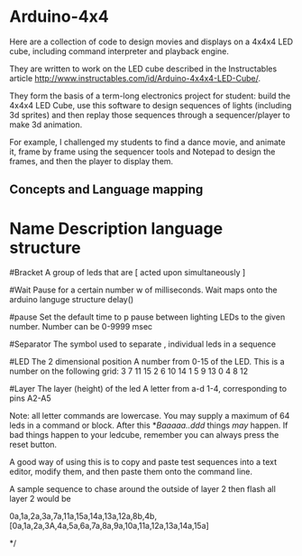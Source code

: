 # Arduino-4x4
Here are a collection of code to design movies and displays on a 4x4x4 LED cube, including command interpreter and playback engine.

They are written to work on the LED cube described in the Instructables article  http://www.instructables.com/id/Arduino-4x4x4-LED-Cube/.

They form the basis of a term-long electronics project for student: build the 4x4x4 LED Cube,
use this software to design sequences of lights (including 3d sprites)
and then replay those sequences through a sequencer/player to make 3d animation.

For example, I challenged my students to find a dance movie, and animate it, frame by frame using
the sequencer tools and Notepad to design the frames, and then the player to display them.



## Concepts and Language mapping
# Name         Description                    language structure
 #Bracket      A group of leds that are       [ 
 acted upon simultaneously                   ]
 
 #Wait         Pause for a certain number     w 
 of milliseconds. Wait maps onto the 
 arduino languge structure delay() 
 
 #pause        Set the default time to        p
 pause between lighting LEDs to the 
 given number. Number can be 0-9999 msec
 
 #Separator    The symbol used to separate      ,
 individual leds in a sequence
 
 
 #LED          The 2 dimensional position         A number from 0-15
 of the LED. This is a number on
 the following grid:
 3   7    11  15
 2   6    10  14
 1   5    9   13
 0   4    8   12
 
 #Layer        The layer (height) of the led     A letter from a-d
 1-4, corresponding to pins
 A2-A5
 
 
 Note: all letter commands are lowercase. You may supply a maximum of 64 leds in a command or block. After this **Baaaaa..ddd* things *may* happen.
 If bad things happen to your ledcube, remember you can always press the reset button.
 
 A good way of using this is to copy and paste test sequences into a text editor, modify them, and then paste them onto the command line.
 
 
 A sample sequence to chase around the outside of layer 2  then flash all layer 2 would be 
 
 0a,1a,2a,3a,7a,11a,15a,14a,13a,12a,8b,4b,[0a,1a,2a,3A,4a,5a,6a,7a,8a,9a,10a,11a,12a,13a,14a,15a] 
 
 */
